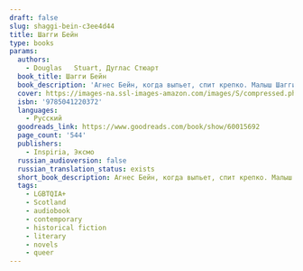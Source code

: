 ```yaml
---
draft: false
slug: shaggi-bein-c3ee4d44
title: Шагги Бейн
type: books
params:
  authors:
    - Douglas   Stuart, Дуглас Стюарт
  book_title: Шагги Бейн
  book_description: 'Агнес Бейн, когда выпьет, спит крепко. Малыш Шагги ставит на ей на тумбочку четыре кружки. Вода — утихомирить похмелье. Молоко — успокоить желудок. Остатки выдохшегося стаута — снять напряжение в костях. Отбеливатель для зубов — освежить дыхание. Его он на всякий случай подписывает: "Не пить, ОПАСНО". Шагги всего лишь лет восемь, но он уже понимает: он изо всех сил хочет помогать матери и быть как все, "нормальным мальчишкой". А жизнь как назло часто несправедлива к самым искренним детским мечтам. Эта душераздирающая история о безусловной детской любви. А еще от зависимости, о стране, которую разъедает безработица, и о том, как сложно стать своим в обществе, от которого ты хоть на крупицу отличаешься.'
  cover: https://images-na.ssl-images-amazon.com/images/S/compressed.photo.goodreads.com/books/1641196468i/60015692.jpg
  isbn: '9785041220372'
  languages:
    - Русский
  goodreads_link: https://www.goodreads.com/book/show/60015692
  page_count: '544'
  publishers:
    - Inspiria, Эксмо
  russian_audioversion: false
  russian_translation_status: exists
  short_book_description: Агнес Бейн, когда выпьет, спит крепко. Малыш Шагги ставит на ей на тумбочку четыре кружки.
  tags:
    - LGBTQIA+
    - Scotland
    - audiobook
    - contemporary
    - historical fiction
    - literary
    - novels
    - queer
---
```



